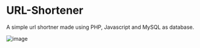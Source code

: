 # URL-Shortener
A simple url shortner made using PHP, Javascript and MySQL as database.

![image](https://github.com/akashrchandran/URL-Shortener/assets/78685510/5de12219-9997-4785-bf33-f8010545ba62)
